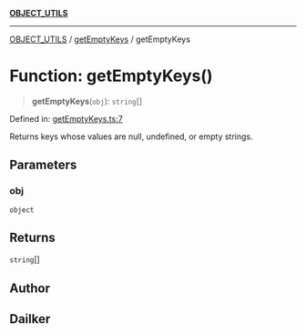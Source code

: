 [**OBJECT_UTILS**](../../README.md)

***

[OBJECT_UTILS](../../README.md) / [getEmptyKeys](../README.md) / getEmptyKeys

# Function: getEmptyKeys()

> **getEmptyKeys**(`obj`): `string`[]

Defined in: [getEmptyKeys.ts:7](https://github.com/dailker/everyutil/blob/d26b9d67d6bfd1ddd7a2a1a3cc3211a1e2d63d08/src/object/getEmptyKeys.ts#L7)

Returns keys whose values are null, undefined, or empty strings.

## Parameters

### obj

`object`

## Returns

`string`[]

## Author

## Dailker
